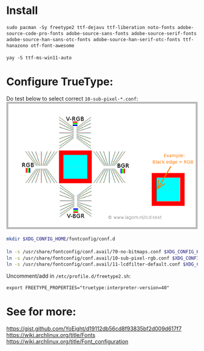 # Install
```
sudo pacman -Sy freetype2 ttf-dejavu ttf-liberation noto-fonts adobe-source-code-pro-fonts adobe-source-sans-fonts adobe-source-serif-fonts adobe-source-han-sans-otc-fonts adobe-source-han-serif-otc-fonts ttf-hanazono otf-font-awesome

yay -S ttf-ms-win11-auto
```

# Configure TrueType:

Do test below to select correct `10-sub-pixel-*.conf`:
![sub-pixel-test](subpixel.png)

```bash
mkdir $XDG_CONFIG_HOME/fontconfig/conf.d

ln -s /usr/share/fontconfig/conf.avail/70-no-bitmaps.conf $XDG_CONFIG_HOME/fontconfig/conf.d
ln -s /usr/share/fontconfig/conf.avail/10-sub-pixel-rgb.conf $XDG_CONFIG_HOME/fontconfig/conf.d
ln -s /usr/share/fontconfig/conf.avail/11-lcdfilter-default.conf $XDG_CONFIG_HOME/fontconfig/conf.d
```

Uncomment/add in `/etc/profile.d/freetype2.sh`:
```
export FREETYPE_PROPERTIES="truetype:interpreter-version=40"
```

# See for more:
https://gist.github.com/YoEight/d19112db56cd8f93835bf2d009d617f7
https://wiki.archlinux.org/title/Fonts
https://wiki.archlinux.org/title/Font_configuration
